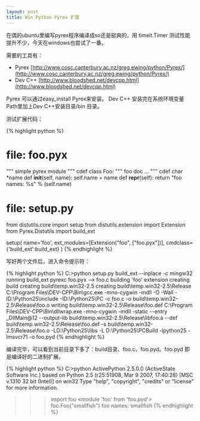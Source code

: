 ```yaml
---
layout: post
title: Win Python Pyrex 扩展
---
```


在偶的ubuntu里编写pyrex程序编译成so还是挺爽的，用 timeit.Timer 测试性能提升不少，今天在windows也尝试了一番。

需要的工具有：
- Pyrex [http://www.cosc.canterbury.ac.nz/greg.ewing/python/Pyrex/](http://www.cosc.canterbury.ac.nz/greg.ewing/python/Pyrex/)
- Dev C++ [http://www.bloodshed.net/devcpp.html](http://www.bloodshed.net/devcpp.html)

Pyrex 可以通过easy_install Pyrex来安装。
Dev C++ 安装完在系统环境变量Path里加上Dev C++安装目录/bin 目录。

测试扩展代码：

{% highlight python %}
# file: foo.pyx
""" simple pyrex module """
cdef class Foo:
    """ foo doc ... """
    cdef char *name
    def __init__(self, name):
        self.name = name
    def __repr__(self):
        return "foo names: %s" % (self.name)

# file: setup.py
from distutils.core import setup
from distutils.extension import Extension
from Pyrex.Distutils import build_ext

setup(
    name='foo', ext_modules=[Extension("foo", ["foo.pyx"])],
    cmdclass={'build_ext':build_ext}
)
{% endhighlight %}

写好两个文件后，进入命令提示符：

{% highlight python %}
C:\>python setup.py build_ext --inplace -c mingw32
running build_ext
pyrexc foo.pyx --> foo.c
building 'foo' extension
creating build
creating build\temp.win32-2.5
creating build\temp.win32-2.5\Release
C:\Program Files\DEV-CPP\Bin\gcc.exe -mno-cygwin -mdll -O -Wall -ID:\Python25\include -ID:\Python25\PC -c foo.c -o build\temp.win32-2.5\Release\foo.o writing build\temp.win32-2.5\Release\foo.def C:\Program Files\DEV-CPP\Bin\dllwrap.exe -mno-cygwin -mdll -static --entry _DllMain@12 --output-lib build\temp.win32-2.5\Release\libfoo.a --def build\temp.win32-2.5\Release\foo.def -s build\temp.win32-2.5\Release\foo.o -LD:\Python25\libs -L D:\Python25\PCBuild -lpython25 -lmsvcr71 -o foo.pyd
{% endhighlight %}

编译完毕，可以看到当前目录下多了：build目录、foo.c、foo.pyd。foo.pyd 即是编译好的二进制扩展。

{% highlight python %}
C:\>python
ActivePython 2.5.0.0 (ActiveState Software Inc.) based on
Python 2.5 (r25:51908, Mar 9 2007, 17:40:28) [MSC v.1310 32 bit (Intel)] on win32
Type "help", "copyright", "credits" or "license" for more information.
>>> import foo
<module 'foo' from 'foo.pyd'>
>>> foo.Foo("smallfish")
foo names: smallfish
{% endhighlight %}


